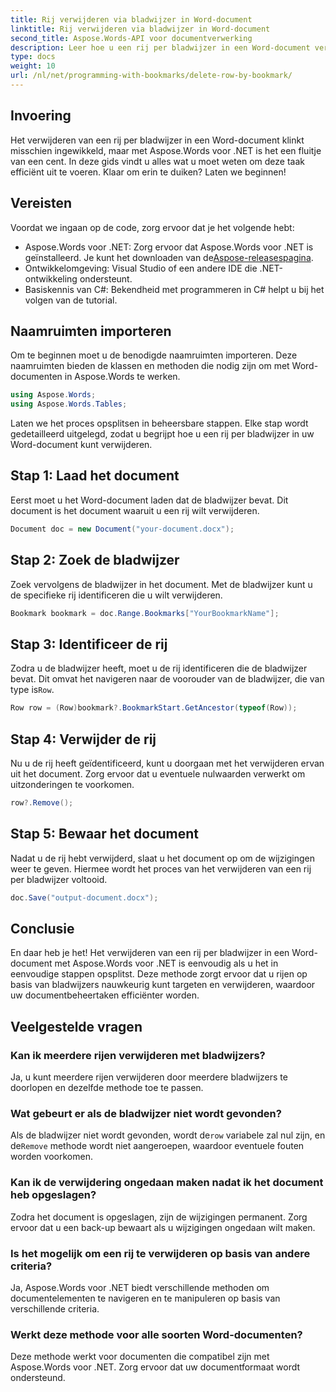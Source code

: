 ```yaml
---
title: Rij verwijderen via bladwijzer in Word-document
linktitle: Rij verwijderen via bladwijzer in Word-document
second_title: Aspose.Words-API voor documentverwerking
description: Leer hoe u een rij per bladwijzer in een Word-document verwijdert met Aspose.Words voor .NET. Volg onze stapsgewijze handleiding voor efficiënt documentbeheer.
type: docs
weight: 10
url: /nl/net/programming-with-bookmarks/delete-row-by-bookmark/
---
```

## Invoering

Het verwijderen van een rij per bladwijzer in een Word-document klinkt misschien ingewikkeld, maar met Aspose.Words voor .NET is het een fluitje van een cent. In deze gids vindt u alles wat u moet weten om deze taak efficiënt uit te voeren. Klaar om erin te duiken? Laten we beginnen!

## Vereisten

Voordat we ingaan op de code, zorg ervoor dat je het volgende hebt:

-  Aspose.Words voor .NET: Zorg ervoor dat Aspose.Words voor .NET is geïnstalleerd. Je kunt het downloaden van de[Aspose-releasespagina](https://releases.aspose.com/words/net/).
- Ontwikkelomgeving: Visual Studio of een andere IDE die .NET-ontwikkeling ondersteunt.
- Basiskennis van C#: Bekendheid met programmeren in C# helpt u bij het volgen van de tutorial.

## Naamruimten importeren

Om te beginnen moet u de benodigde naamruimten importeren. Deze naamruimten bieden de klassen en methoden die nodig zijn om met Word-documenten in Aspose.Words te werken.

```csharp
using Aspose.Words;
using Aspose.Words.Tables;
```

Laten we het proces opsplitsen in beheersbare stappen. Elke stap wordt gedetailleerd uitgelegd, zodat u begrijpt hoe u een rij per bladwijzer in uw Word-document kunt verwijderen.

## Stap 1: Laad het document

Eerst moet u het Word-document laden dat de bladwijzer bevat. Dit document is het document waaruit u een rij wilt verwijderen.

```csharp
Document doc = new Document("your-document.docx");
```

## Stap 2: Zoek de bladwijzer

Zoek vervolgens de bladwijzer in het document. Met de bladwijzer kunt u de specifieke rij identificeren die u wilt verwijderen.

```csharp
Bookmark bookmark = doc.Range.Bookmarks["YourBookmarkName"];
```

## Stap 3: Identificeer de rij

 Zodra u de bladwijzer heeft, moet u de rij identificeren die de bladwijzer bevat. Dit omvat het navigeren naar de voorouder van de bladwijzer, die van type is`Row`.

```csharp
Row row = (Row)bookmark?.BookmarkStart.GetAncestor(typeof(Row));
```

## Stap 4: Verwijder de rij

Nu u de rij heeft geïdentificeerd, kunt u doorgaan met het verwijderen ervan uit het document. Zorg ervoor dat u eventuele nulwaarden verwerkt om uitzonderingen te voorkomen.

```csharp
row?.Remove();
```

## Stap 5: Bewaar het document

Nadat u de rij hebt verwijderd, slaat u het document op om de wijzigingen weer te geven. Hiermee wordt het proces van het verwijderen van een rij per bladwijzer voltooid.

```csharp
doc.Save("output-document.docx");
```

## Conclusie

En daar heb je het! Het verwijderen van een rij per bladwijzer in een Word-document met Aspose.Words voor .NET is eenvoudig als u het in eenvoudige stappen opsplitst. Deze methode zorgt ervoor dat u rijen op basis van bladwijzers nauwkeurig kunt targeten en verwijderen, waardoor uw documentbeheertaken efficiënter worden.

## Veelgestelde vragen

### Kan ik meerdere rijen verwijderen met bladwijzers?
Ja, u kunt meerdere rijen verwijderen door meerdere bladwijzers te doorlopen en dezelfde methode toe te passen.

### Wat gebeurt er als de bladwijzer niet wordt gevonden?
 Als de bladwijzer niet wordt gevonden, wordt de`row` variabele zal nul zijn, en de`Remove` methode wordt niet aangeroepen, waardoor eventuele fouten worden voorkomen.

### Kan ik de verwijdering ongedaan maken nadat ik het document heb opgeslagen?
Zodra het document is opgeslagen, zijn de wijzigingen permanent. Zorg ervoor dat u een back-up bewaart als u wijzigingen ongedaan wilt maken.

### Is het mogelijk om een rij te verwijderen op basis van andere criteria?
Ja, Aspose.Words voor .NET biedt verschillende methoden om documentelementen te navigeren en te manipuleren op basis van verschillende criteria.

### Werkt deze methode voor alle soorten Word-documenten?
Deze methode werkt voor documenten die compatibel zijn met Aspose.Words voor .NET. Zorg ervoor dat uw documentformaat wordt ondersteund.